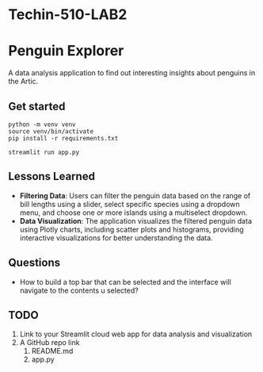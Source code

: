 # Techin-510-LAB2
# Penguin Explorer

A data analysis application to find out interesting insights about penguins in the Artic.

## Get started
```
python -m venv venv
source venv/bin/activate
pip install -r requirements.txt

streamlit run app.py
```

## Lessons Learned
- **Filtering Data**: Users can filter the penguin data based on the range of bill lengths using a slider, select specific species using a dropdown menu, and choose one or more islands using a multiselect dropdown.
- **Data Visualization**: The application visualizes the filtered penguin data using Plotly charts, including scatter plots and histograms, providing interactive visualizations for better understanding the data.

## Questions
- How to build a top bar that can be selected and the interface will navigate to the contents u selected?

## TODO
1. Link to your Streamlit cloud web app for data analysis and visualization
2. A GitHub repo link
    1. README.md
    2. app.py